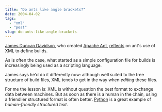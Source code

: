 ```yaml
---
title: "Do ants like angle brackets?"
date: 2004-04-02
tags: 
  - "xml"
  - "post"
slug: do-ants-like-angle-brackets
---
```


[James Duncan Davidson](http://x180.net/), who created [Apache Ant](http://ant.apache.org/), [reflects](http://x180.net/Articles/Java/AntAndXML.html) on ant's use of XML to define builds.

As is often the case, what started as a simple configuration file for builds is increasingly being used as a scripting language.

James says he'd do it differently now: although well suited to the tree structure of build files, XML tends to get in the way when _editing_ these files.

For me the lesson is: XML is without question the best format to exchange data between machines. But as soon as there is a human in the chain, using a friendlier structured format is often better. [Python](http://www.python.org/) is a great example of _human-friendly structured text_.
